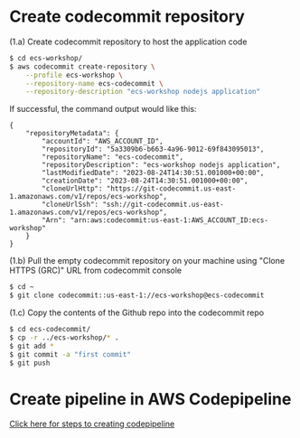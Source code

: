 # Create codecommit repository
    
(1.a) Create codecommit repository to host the application code

```bash
$ cd ecs-workshop/
$ aws codecommit create-repository \
    --profile ecs-workshop \
    --repository-name ecs-codecommit \
    --repository-description "ecs-workshop nodejs application"
```

If successful, the command output would like this:

```
{
    "repositoryMetadata": {
        "accountId": "AWS_ACCOUNT_ID",
        "repositoryId": "5a3309b6-b663-4a96-9012-69f843095013",
        "repositoryName": "ecs-codecommit",
        "repositoryDescription": "ecs-workshop nodejs application",
        "lastModifiedDate": "2023-08-24T14:30:51.001000+00:00",
        "creationDate": "2023-08-24T14:30:51.001000+00:00",
        "cloneUrlHttp": "https://git-codecommit.us-east-1.amazonaws.com/v1/repos/ecs-workshop",
        "cloneUrlSsh": "ssh://git-codecommit.us-east-1.amazonaws.com/v1/repos/ecs-workshop",
        "Arn": "arn:aws:codecommit:us-east-1:AWS_ACCOUNT_ID:ecs-workshop"
    }
}
```

(1.b) Pull the empty codecommit repository on your machine using "Clone HTTPS (GRC)" URL from codecommit console

```bash
$ cd ~
$ git clone codecommit::us-east-1://ecs-workshop@ecs-codecommit
```

(1.c) Copy the contents of the Github repo into the codecommit repo

```bash
$ cd ecs-codecommit/
$ cp -r ../ecs-workshop/* .
$ git add *
$ git commit -a "first commit"
$ git push
```

# Create pipeline in AWS Codepipeline

[Click here for steps to creating codepipeline](README-codepipeline.md)
